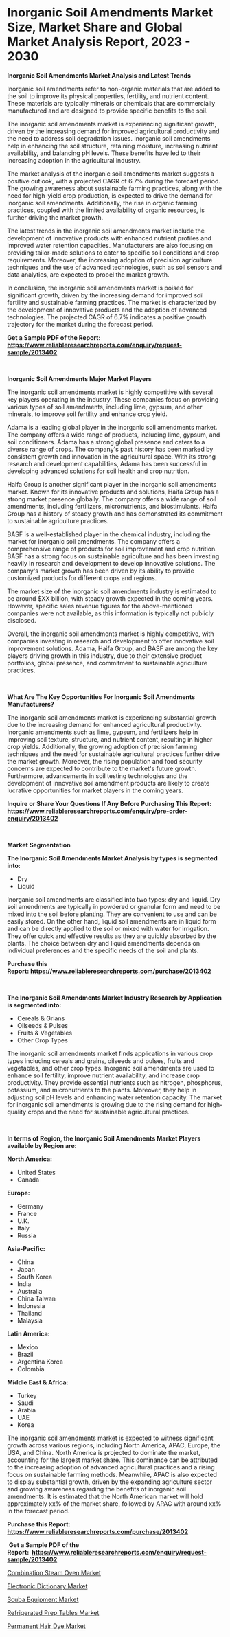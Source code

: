<p><h1>Inorganic Soil Amendments Market Size, Market Share and Global Market Analysis Report, 2023 - 2030</h1></p><p><strong>Inorganic Soil Amendments Market Analysis and Latest Trends</strong></p>
<p><p>Inorganic soil amendments refer to non-organic materials that are added to the soil to improve its physical properties, fertility, and nutrient content. These materials are typically minerals or chemicals that are commercially manufactured and are designed to provide specific benefits to the soil.</p><p>The inorganic soil amendments market is experiencing significant growth, driven by the increasing demand for improved agricultural productivity and the need to address soil degradation issues. Inorganic soil amendments help in enhancing the soil structure, retaining moisture, increasing nutrient availability, and balancing pH levels. These benefits have led to their increasing adoption in the agricultural industry.</p><p>The market analysis of the inorganic soil amendments market suggests a positive outlook, with a projected CAGR of 6.7% during the forecast period. The growing awareness about sustainable farming practices, along with the need for high-yield crop production, is expected to drive the demand for inorganic soil amendments. Additionally, the rise in organic farming practices, coupled with the limited availability of organic resources, is further driving the market growth.</p><p>The latest trends in the inorganic soil amendments market include the development of innovative products with enhanced nutrient profiles and improved water retention capacities. Manufacturers are also focusing on providing tailor-made solutions to cater to specific soil conditions and crop requirements. Moreover, the increasing adoption of precision agriculture techniques and the use of advanced technologies, such as soil sensors and data analytics, are expected to propel the market growth.</p><p>In conclusion, the inorganic soil amendments market is poised for significant growth, driven by the increasing demand for improved soil fertility and sustainable farming practices. The market is characterized by the development of innovative products and the adoption of advanced technologies. The projected CAGR of 6.7% indicates a positive growth trajectory for the market during the forecast period.</p></p>
<p><strong>Get a Sample PDF of the Report:&nbsp; <a href="https://www.reliableresearchreports.com/enquiry/request-sample/2013402">https://www.reliableresearchreports.com/enquiry/request-sample/2013402</a></strong></p>
<p>&nbsp;</p>
<p><strong>Inorganic Soil Amendments Major Market Players</strong></p>
<p><p>The inorganic soil amendments market is highly competitive with several key players operating in the industry. These companies focus on providing various types of soil amendments, including lime, gypsum, and other minerals, to improve soil fertility and enhance crop yield.</p><p>Adama is a leading global player in the inorganic soil amendments market. The company offers a wide range of products, including lime, gypsum, and soil conditioners. Adama has a strong global presence and caters to a diverse range of crops. The company's past history has been marked by consistent growth and innovation in the agricultural space. With its strong research and development capabilities, Adama has been successful in developing advanced solutions for soil health and crop nutrition.</p><p>Haifa Group is another significant player in the inorganic soil amendments market. Known for its innovative products and solutions, Haifa Group has a strong market presence globally. The company offers a wide range of soil amendments, including fertilizers, micronutrients, and biostimulants. Haifa Group has a history of steady growth and has demonstrated its commitment to sustainable agriculture practices.</p><p>BASF is a well-established player in the chemical industry, including the market for inorganic soil amendments. The company offers a comprehensive range of products for soil improvement and crop nutrition. BASF has a strong focus on sustainable agriculture and has been investing heavily in research and development to develop innovative solutions. The company's market growth has been driven by its ability to provide customized products for different crops and regions.</p><p>The market size of the inorganic soil amendments industry is estimated to be around $XX billion, with steady growth expected in the coming years. However, specific sales revenue figures for the above-mentioned companies were not available, as this information is typically not publicly disclosed.</p><p>Overall, the inorganic soil amendments market is highly competitive, with companies investing in research and development to offer innovative soil improvement solutions. Adama, Haifa Group, and BASF are among the key players driving growth in this industry, due to their extensive product portfolios, global presence, and commitment to sustainable agriculture practices.</p></p>
<p>&nbsp;</p>
<p><strong>What Are The Key Opportunities For Inorganic Soil Amendments Manufacturers?</strong></p>
<p><p>The inorganic soil amendments market is experiencing substantial growth due to the increasing demand for enhanced agricultural productivity. Inorganic amendments such as lime, gypsum, and fertilizers help in improving soil texture, structure, and nutrient content, resulting in higher crop yields. Additionally, the growing adoption of precision farming techniques and the need for sustainable agricultural practices further drive the market growth. Moreover, the rising population and food security concerns are expected to contribute to the market's future growth. Furthermore, advancements in soil testing technologies and the development of innovative soil amendment products are likely to create lucrative opportunities for market players in the coming years.</p></p>
<p><strong>Inquire or Share Your Questions If Any Before Purchasing This Report: <a href="https://www.reliableresearchreports.com/enquiry/pre-order-enquiry/2013402">https://www.reliableresearchreports.com/enquiry/pre-order-enquiry/2013402</a></strong></p>
<p>&nbsp;</p>
<p><strong>Market Segmentation</strong></p>
<p><strong>The Inorganic Soil Amendments Market Analysis by types is segmented into:</strong></p>
<p><ul><li>Dry</li><li>Liquid</li></ul></p>
<p><p>Inorganic soil amendments are classified into two types: dry and liquid. Dry soil amendments are typically in powdered or granular form and need to be mixed into the soil before planting. They are convenient to use and can be easily stored. On the other hand, liquid soil amendments are in liquid form and can be directly applied to the soil or mixed with water for irrigation. They offer quick and effective results as they are quickly absorbed by the plants. The choice between dry and liquid amendments depends on individual preferences and the specific needs of the soil and plants.</p></p>
<p><strong>Purchase this Report:&nbsp;<a href="https://www.reliableresearchreports.com/purchase/2013402">https://www.reliableresearchreports.com/purchase/2013402</a></strong></p>
<p>&nbsp;</p>
<p><strong>The Inorganic Soil Amendments Market Industry Research by Application is segmented into:</strong></p>
<p><ul><li>Cereals & Grians</li><li>Oilseeds & Pulses</li><li>Fruits & Vegetables</li><li>Other Crop Types</li></ul></p>
<p><p>The inorganic soil amendments market finds applications in various crop types including cereals and grains, oilseeds and pulses, fruits and vegetables, and other crop types. Inorganic soil amendments are used to enhance soil fertility, improve nutrient availability, and increase crop productivity. They provide essential nutrients such as nitrogen, phosphorus, potassium, and micronutrients to the plants. Moreover, they help in adjusting soil pH levels and enhancing water retention capacity. The market for inorganic soil amendments is growing due to the rising demand for high-quality crops and the need for sustainable agricultural practices.</p></p>
<p>&nbsp;</p>
<p><strong>In terms of Region, the Inorganic Soil Amendments Market Players available by Region are:</strong></p>
<p>
    <p> <strong> North America: </strong>
        <ul>
            <li>United States</li>
            <li>Canada</li>
        </ul>
        </p> 
    <p> <strong> Europe: </strong>
        <ul>
            <li>Germany</li>
            <li>France</li>
            <li>U.K.</li>
            <li>Italy</li>
            <li>Russia</li>
        </ul>
        </p> 
    <p> <strong> Asia-Pacific: </strong>
        <ul>
            <li>China</li>
            <li>Japan</li>
            <li>South Korea</li>
            <li>India</li>
            <li>Australia</li>
            <li>China Taiwan</li>
            <li>Indonesia</li>
            <li>Thailand</li>
            <li>Malaysia</li>
        </ul>
        </p> 
    <p> <strong> Latin America: </strong>
        <ul>
            <li>Mexico</li>
            <li>Brazil</li>
            <li>Argentina Korea</li>
            <li>Colombia</li>
        </ul>
        </p> 
    <p> <strong> Middle East & Africa: </strong>
        <ul>
            <li>Turkey</li>
            <li>Saudi</li>
            <li>Arabia</li>
            <li>UAE</li>
            <li>Korea</li>
        </ul>
    </p>
    </p>
<p><p>The inorganic soil amendments market is expected to witness significant growth across various regions, including North America, APAC, Europe, the USA, and China. North America is projected to dominate the market, accounting for the largest market share. This dominance can be attributed to the increasing adoption of advanced agricultural practices and a rising focus on sustainable farming methods. Meanwhile, APAC is also expected to display substantial growth, driven by the expanding agriculture sector and growing awareness regarding the benefits of inorganic soil amendments. It is estimated that the North American market will hold approximately xx% of the market share, followed by APAC with around xx% in the forecast period.</p></p>
<p><strong>Purchase this Report: <a href="https://www.reliableresearchreports.com/purchase/2013402">https://www.reliableresearchreports.com/purchase/2013402</a></strong></p>
<p>&nbsp;<strong>Get a Sample PDF of the Report:&nbsp;&nbsp;<a href="https://www.reliableresearchreports.com/enquiry/request-sample/2013402">https://www.reliableresearchreports.com/enquiry/request-sample/2013402</a></strong></p>
<p><strong></strong></p>
<p><p><a href="https://medium.com/@jenniferwhite656/combination-steam-oven-market-furnishes-information-on-market-share-market-trends-and-market-51c442e6a3e6">Combination Steam Oven Market</a></p><p><a href="https://medium.com/@bernadetteball666/electronic-dictionary-market-analysis-and-sze-forecasted-for-period-from-2023-to-2030-15de6850b532">Electronic Dictionary Market</a></p><p><a href="https://medium.com/@bonniehoppe2023/scuba-equipment-market-the-key-to-successful-business-strategy-forecast-till-2030-11601f65adb3">Scuba Equipment Market</a></p><p><a href="https://medium.com/@laurenglover76/refrigerated-prep-tables-market-comprehensive-assessment-by-type-application-and-geography-b7dd8e4c7096">Refrigerated Prep Tables Market</a></p><p><a href="https://medium.com/@linneahilll6456/permanent-hair-dye-market-trends-forecast-and-competitive-analysis-to-2030-1ff794fc9050">Permanent Hair Dye Market</a></p></p>